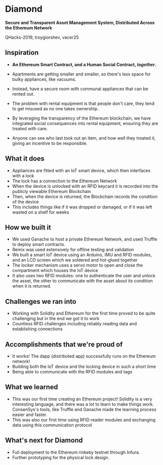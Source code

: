 # Diamond
**Secure and Transparent Asset Management System, Distributed Across the Ethereum Network**

QHacks-2019, troygiorshev, vacer25

## Inspiration

* **An Ethereum Smart Contract, and a Human Social Contract, _together_.**

* Apartments are getting smaller and smaller, so there's less space for bulky appliances, like vacuums.
* Instead, have a secure room with communal appliances that can be rented out.
* The problem with rental equipment is that people don't care, they tend to get misused as no one takes ownership.
* By leveraging the transparency of the Ethereum blockchain, we have integrated social consequences into rental equipment, ensuring they are treated with care.
* Anyone can see who last took out an item, and how well they treated it, giving an incentive to be responsible.

## What it does

* Appliances are fitted with an IoT smart device, which then interfaces with a lock
* The lock has a connection to the Ethereum Network
* When the device is unlocked with an RFID keycard it is recorded into the publicly viewable Ethereum Blockchain
* Then, when the device is returned, the Blockchain records the condition of the device
* This includes things like if it was dropped or damaged, or if it was left wasted on a shelf for weeks

## How we built it

* We used Ganache to host a private Ethereum Network, and used Truffle to deploy smart contracts.
* Remix was used extensively for offline testing and validation
* We built a smart IoT device using an Arduino, IMU and RFID modules, and an LCD screen which we soldered and hot-glued together
* The locker mechanism uses a servo motor to open and close the compartment which houses the IoT device
* It also uses two RFID modules: one to authenticate the user and unlock the asset, the other to communicate with the asset about its condition when it is returned.

## Challenges we ran into

* Working with Solidity and Ethereum for the first time proved to be quite challenging but in the end we got it to work
* Countless RFID challenges including reliably reading data and establishing connections

## Accomplishments that we're proud of

* It works!  The dapp (distributed app) successfully runs on the Ethereum network!
* Building both the IoT device and the locking device in such a short time
* Being able to communicate with the RFID modules and tags

## What we learned

* This was our first time creating an Ethereum project!  Solidity is a very interesting language, and there was a lot to learn to make things work.  ConsenSys's tools, like Truffle and Ganache made the learning process easier and faster.
* This was also our first time using RFID reader modules and exchanging data using this communication protocol

## What's next for Diamond

* Full deployment to the Ethereum rinkeby testnet through Infura.
* Further prototyping for the physical lock design.
